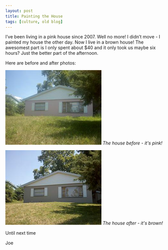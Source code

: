 ```yaml
---
layout: post
title: Painting the House
tags: [culture, old blog]
---
```


I’ve been living in a pink house since 2007. Well no more! I didn’t move - I painted my house the other day. Now I live in a brown house! The awesomest part is I only spent about $40 and it only took us maybe six hours? Just the better part of the afternoon. 

Here are before and after photos:

![The house before - it's pink!](/images/house-before.jpg)
*The house before - it's pink!*

![The house after - it's brown!](/images/house-after.jpg)
*The house after - it's brown!*

Until next time

Joe

